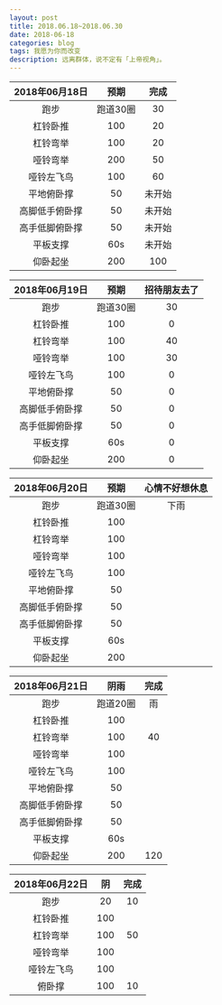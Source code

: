 ```yaml
---
layout: post
title: 2018.06.18~2018.06.30
date: 2018-06-18
categories: blog
tags: 我愿为你而改变
description: 远离群体，说不定有「上帝视角」。
---
```


|2018年06月18日|预期|完成|
|:----:|:----:|:----:|
|跑步|跑道30圈|30|
|杠铃卧推|100|20|
|杠铃弯举|100|20|
|哑铃弯举|200|50|
|哑铃左飞鸟|100|60|
|平地俯卧撑|50|未开始|
|高脚低手俯卧撑|50|未开始|
|高手低脚俯卧撑|50|未开始|
|平板支撑|60s|未开始|
|仰卧起坐|200|100|

|2018年06月19日|预期|招待朋友去了|
|:----:|:----:|:----:|
|跑步|跑道30圈|30|
|杠铃卧推|100|0|
|杠铃弯举|100|40|
|哑铃弯举|100|30|
|哑铃左飞鸟|100|0|
|平地俯卧撑|50|0|
|高脚低手俯卧撑|50|0|
|高手低脚俯卧撑|50|0|
|平板支撑|60s|0|
|仰卧起坐|200|0|

|2018年06月20日|预期|心情不好想休息|
|:----:|:----:|:----:|
|跑步|跑道30圈|下雨|
|杠铃卧推|100||
|杠铃弯举|100||
|哑铃弯举|100||
|哑铃左飞鸟|100||
|平地俯卧撑|50||
|高脚低手俯卧撑|50||
|高手低脚俯卧撑|50||
|平板支撑|60s||
|仰卧起坐|200||

|2018年06月21日|阴雨|完成|
|:----:|:----:|:----:|
|跑步|跑道20圈|雨|
|杠铃卧推|100||
|杠铃弯举|100|40|
|哑铃弯举|100||
|哑铃左飞鸟|100||
|平地俯卧撑|50||
|高脚低手俯卧撑|50||
|高手低脚俯卧撑|50||
|平板支撑|60s||
|仰卧起坐|200|120|

|2018年06月22日|阴|完成|
|:----:|:----:|:----:|
|跑步|20|10|
|杠铃卧推|100||
|杠铃弯举|100|50|
|哑铃弯举|100||
|哑铃左飞鸟|100||
|俯卧撑|100|10|
